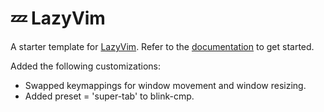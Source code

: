# 💤 LazyVim

A starter template for [LazyVim](https://github.com/LazyVim/LazyVim).
Refer to the [documentation](https://lazyvim.github.io/installation) to get started.

Added the following customizations:
* Swapped keymappings for window movement and window resizing.
* Added preset = 'super-tab' to blink-cmp.
